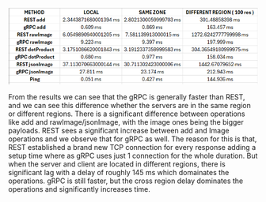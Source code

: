 
![alt text](image.png)

From the results we can see that the gRPC is generally faster than REST, and we can see this difference whether the servers are in the same region or different regions. There is a significant difference between operations like add and rawImage/jsonImage, with the image ones being the bigger payloads. REST sees a significant increase between add and Image operations and we observe that for gRPC as well. The reason for this is that, REST established a brand new TCP connection for every response adding a setup time where as gRPC uses just 1 connection for the whole duration. But when the server and client are located in different regions, there is significant lag with a delay of roughly 145 ms which domainates the operations. gRPC is still faster, but the cross region delay dominates the operations and significantly increases time.